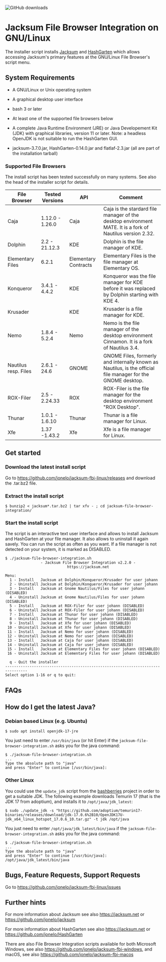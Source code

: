![GitHub downloads](https://img.shields.io/github/downloads/jonelo/jacksum-fbi-linux/total?color=green)

# Jacksum File Browser Integration on GNU/Linux

The installer script installs [Jacksum](https://github.com/jonelo/jacksum) and [HashGarten](https://github.com/jonelo/HashGarten) which allows accessing Jacksum's primary features at the GNU/Linux File Browser's script menu.

## System Requirements

- A GNU/Linux or Unix operating system

- A graphical desktop user interface

- bash 3 or later

- At least one of the supported file browsers below

- A complete Java Runtime Environment (JRE) or Java Developement Kit (JDK) with graphical libraries, version 11 or later. Note: a headless OpenJDK is not suitable to run the HashGarten GUI. 

- jacksum-3.7.0.jar, HashGarten-0.14.0.jar and flatlaf-2.3.jar (all are part of the installation tarball)

### Supported File Browsers

The install script has been tested successfully on many systems. See also the head of the installer script for details.

| File Browser         | Tested Versions | API                  | Comment                                                                                                     |
|----------------------|-----------------|----------------------|-------------------------------------------------------------------------------------------------------------|
| Caja                 | 1.12.0 - 1.26.0 | Caja                 | Caja is the stardard file manager of the desktop environment MATE. It is a fork of Nautilus version 2.32.   |
| Dolphin              | 2.2 - 21.12.3   | KDE                  | Dolphin is the file manager of KDE.                                                                         |
| Elementary Files     | 6.2.1           | Elementary Contracts | Elementary Files is the file manager at Elementary OS.                                                      |
| Konqueror            | 3.4.1 - 4.4.2   | KDE                  | Konqueror was the file manager for KDE before it was replaced by Dolphin starting with KDE 4.               |
| Krusader             |                 | KDE                  | Krusader is a file manager for KDE.                                                                         |
| Nemo                 | 1.8.4 - 5.2.4   | Nemo                 | Nemo is the file manager of the desktop environment Cinnamon. It is a fork of Nautilus 3.4.                 |
| Nautilus resp. Files | 2.6.1 - 24.6    | GNOME                | GNOME Files, formerly and internally known as Nautilus, is the official file manager for the GNOME desktop. |
| ROX-Filer            | 2.5 - 2.24.33   | ROX                  | ROX-Filer is the file manager for the desktop environment "ROX Desktop".                                    |
| Thunar               | 1.0.1 - 1.6.10  | Thunar               | Thunar is a file manager for Linux.                                                                         |
| Xfe                  | 1.37  -1.43.2   | Xfe                  | Xfe is a file manager for Linux.                                                                            |


## Get started

### Download the latest install script

Go to https://github.com/jonelo/jacksum-fbi-linux/releases and download the .tar.bz2 file.

### Extract the install script

```
$ bunzip2 < jacksum*.tar.bz2 | tar xfv - ; cd jacksum-file-browser-integration/
```

### Start the install script

The script is an interactive text user interface and allows to install Jacksum and HashGarten at your file manager. It also allows to uninstall it again savely. You can run the script as often as you want.
If a file manager is not detected on your system, it is marked as DISABLED.

```
$ ./jacksum-file-browser-integration.sh
                - Jacksum File Browser Integration v2.2.0 -
                            https://jacksum.net

Menu:
  1 - Install   Jacksum at Dolphin/Konqueror/Krusader for user johann
  2 - Uninstall Jacksum at Dolphin/Konqueror/Krusader for user johann
  3 - Install   Jacksum at Gnome Nautilus/Files for user johann (DISABLED)
  4 - Uninstall Jacksum at Gnome Nautilus/Files for user johann (DISABLED)
  5 - Install   Jacksum at ROX-Filer for user johann (DISABLED)
  6 - Uninstall Jacksum at ROX-Filer for user johann (DISABLED)
  7 - Install   Jacksum at Thunar for user johann (DISABLED)
  8 - Uninstall Jacksum at Thunar for user johann (DISABLED)
  9 - Install   Jacksum at Xfe for user johann (DISABLED)
 10 - Uninstall Jacksum at Xfe for user johann (DISABLED)
 11 - Install   Jacksum at Nemo for user johann (DISABLED)
 12 - Uninstall Jacksum at Nemo for user johann (DISABLED)
 13 - Install   Jacksum at Caja for user johann (DISABLED)
 14 - Uninstall Jacksum at Caja for user johann (DISABLED)
 15 - Install   Jacksum at Elementary Files for user johann (DISABLED)
 16 - Uninstall Jacksum at Elementary Files for user johann (DISABLED)

  q - Quit the installer
--------------------------------------------------------------------------------
Select option 1-16 or q to quit: 

```

## FAQs

## How do I get the latest Java?

### Debian based Linux (e.g. Ubuntu)

```
$ sudo apt install openjdk-17-jre
```

You just need to enter `/usr/bin/java` (or hit Enter) if the `jacksum-file-browser-integration.sh` asks you for the java command:
```
$ ./jacksum-file-browser-integration.sh
...
Type the absolute path to "java"
and press "Enter" to continue [/usr/bin/java]: 
```

### Other Linux

You could use the `update_jdk` script from the [bashberries](https://github.com/jonelo/bashberries) project in order to get a suitable JDK. The following example downloads Temurin 17 (that is the JDK 17 from adoptium), and installs it to `/opt/java/jdk_latest`:
```
$ sudo ./update_jdk -s "https://github.com/adoptium/temurin17-binaries/releases/download/jdk-17.0.6%2B10/OpenJDK17U-jdk_x64_linux_hotspot_17.0.6_10.tar.gz" -t jdk /opt/java
```
You just need to enter `/opt/java/jdk_latest/bin/java` if the `jacksum-file-browser-integration.sh` asks you for the java command:

```
$ ./jacksum-file-browser-integration.sh
...
Type the absolute path to "java"
and press "Enter" to continue [/usr/bin/java]: /opt/java/jdk_latest/bin/java
```


## Bugs, Feature Requests, Support Requests

Go to https://github.com/jonelo/jacksum-fbi-linux/issues

## Further hints

For more information about Jacksum see also https://jacksum.net or https://github.com/jonelo/jacksum

For more information about HashGarten see also https://jacksum.net or https://github.com/jonelo/HashGarten

There are also File Browser Integration scripts available for both Microsoft Windows, see also https://github.com/jonelo/jacksum-fbi-windows, and macOS, see also https://github.com/jonelo/jacksum-fbi-macos
